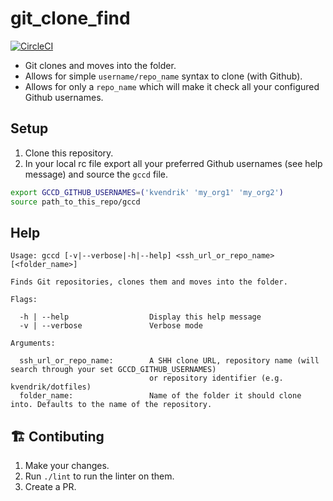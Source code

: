 # git_clone_find

[![CircleCI](https://circleci.com/gh/kvendrik/git_clone_find.svg?style=svg)](https://circleci.com/gh/kvendrik/git_clone_find)

- Git clones and moves into the folder.
- Allows for simple `username/repo_name` syntax to clone (with Github).
- Allows for only a `repo_name` which will make it check all your configured Github usernames.

## Setup

1. Clone this repository.
2. In your local rc file export all your preferred Github usernames (see help message) and source the `gccd` file.
```bash
export GCCD_GITHUB_USERNAMES=('kvendrik' 'my_org1' 'my_org2')
source path_to_this_repo/gccd
```

## Help

```
Usage: gccd [-v|--verbose|-h|--help] <ssh_url_or_repo_name> [<folder_name>]

Finds Git repositories, clones them and moves into the folder.

Flags:

  -h | --help                  Display this help message
  -v | --verbose               Verbose mode

Arguments:
  
  ssh_url_or_repo_name:        A SHH clone URL, repository name (will search through your set GCCD_GITHUB_USERNAMES)
                               or repository identifier (e.g. kvendrik/dotfiles)
  folder_name:                 Name of the folder it should clone into. Defaults to the name of the repository.
```

## 🏗 Contibuting
1. Make your changes.
1. Run `./lint` to run the linter on them.
1. Create a PR.
